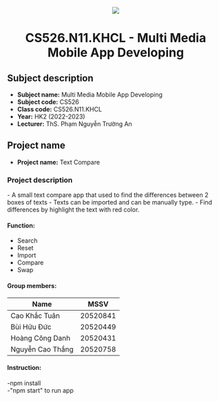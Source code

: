 <p align="center">
   <a href="https://www.uit.edu.vn/">
      <img src="https://i.imgur.com/WmMnSRt.png" border="none">
   </a>
</p>
<h1 align="center">
    CS526.N11.KHCL - Multi Media Mobile App Developing
</h1>

<h2>
   Subject description
</h2>

- **Subject name:** Multi Media Mobile App Developing
- **Subject code:** CS526
- **Class code:** CS526.N11.KHCL
- **Year:** HK2 (2022-2023)
- **Lecturer:** ThS. Phạm Nguyễn Trường An

<h2>
  Project name
</h2>

- **Project name:** Text Compare

<h3>
  Project description
</h3>
- A small text compare app that used to find the differences between 2 boxes of texts
- Texts can be imported and can be manually type.
- Find differences by highlight the text with red color.

#### Function:
   - Search
   - Reset
   - Import
   - Compare
   - Swap
   
#### Group members:

 
|      Name        |   MSSV   |
|------------------|----------|
| Cao Khắc Tuân    | 20520841 |
| Bùi Hữu Đức      | 20520449 |
| Hoàng Công Danh  | 20520431 |
| Nguyễn Cao Thắng | 20520758 |

#### Instruction: 
-npm install <br />
-"npm start" to run app <br />
   



